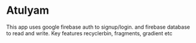 # Atulyam
This app uses google firebase auth to signup/login.
and firebase database to read and write.
Key features recyclerbin, fragments, gradient etc
